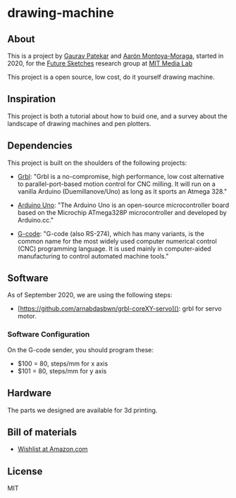# drawing-machine

## About

This is a project by [Gaurav Patekar](https://www.media.mit.edu/people/gauravp/overview/) and [Aarón Montoya-Moraga](https://www.media.mit.edu/people/velouria/overview/), started in 2020, for the [Future Sketches](https://www.media.mit.edu/groups/future-sketches/overview/) research group at [MIT Media Lab](https://www.media.mit.edu/)

This project is a open source, low cost, do it yourself drawing machine.

## Inspiration

This project is both a tutorial about how to buid one, and a survey about the landscape of drawing machines and pen plotters.

## Dependencies

This project is built on the shoulders of the following projects:

* [Grbl](https://github.com/grbl/grbl): "Grbl is a no-compromise, high performance, low cost alternative to parallel-port-based motion control for CNC milling. It will run on a vanilla Arduino (Duemillanove/Uno) as long as it sports an Atmega 328."

* [Arduino Uno](https://en.wikipedia.org/wiki/Arduino_Uno): "The Arduino Uno is an open-source microcontroller board based on the Microchip ATmega328P microcontroller and developed by Arduino.cc."

* [G-code](https://en.wikipedia.org/wiki/G-code): "G-code (also RS-274), which has many variants, is the common name for the most widely used computer numerical control (CNC) programming language. It is used mainly in computer-aided manufacturing to control automated machine tools."

## Software

As of September 2020, we are using the following steps:

* [https://github.com/arnabdasbwn/grbl-coreXY-servo](): grbl for servo motor.

### Software Configuration

On the G-code sender, you should program these:

* $100 = 80, steps/mm for x axis
* $101 = 80, steps/mm for y axis

## Hardware

The parts we designed are available for 3d printing.

## Bill of materials

* [Wishlist at Amazon.com](https://www.amazon.com/hz/wishlist/ls/1QS8639F5SNBW?&sort=default)

## License

MIT
